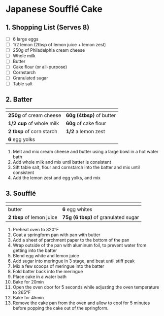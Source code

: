 # Japanese Soufflé Cake

## 1. Shopping List (Serves 8)
- [ ] 6 large eggs
- [ ] 1/2 lemon (2tbsp of lemon juice + lemon zest)
- [ ] 250g of Philadelphia cream cheese
- [ ] Whole milk
- [ ] Butter 
- [ ] Cake flour (or all-purpose)
- [ ] Cornstarch
- [ ] Granulated sugar
- [ ] Table salt

## 2. Batter
|<!-- -->|<!-- -->|
|---|---|
| **250g** of cream cheese |**60g (4tbsp)** of butter |
| **1/2 cup** of whole milk | **60g** of cake flour | 
| **2 tbsp** of corn starch | **1/2** a lemon zest | 
| **6** egg yolks | |

1. Melt and mix cream cheese and butter using a large bowl in a hot water bath
2. Add whole milk and mix until batter is consistent
3. Sift table salt, flour and cornstarch into the batter and mix until consistent
4. Add the lemon zest and egg yolks, and mix

## 3. Soufflé
|<!-- -->|<!-- -->|
|---|---|
| butter | **6** egg whites |
| **2 tbsp** of lemon juice | **75g (6 tbsp)** of granulated sugar |

1. Preheat oven to 320°F
2. Coat a springform pan with pan with butter
3. Add a sheet of parchment paper to the bottom of the pan
4. Wrap outside of the pan with aluminum foil, to prevent water from getting into the batter
5. Blend egg white and lemon juice
6. Add sugar into meringue in 3 stage, and beat until stiff peak
7. Mix a few scoops of meringue into the batter
8. Fold batter back into the meringue
9. Place cake in a water bath
10. Bake for 20min
11. Open the oven door for 5 seconds while adjusting the oven temperature to 265°F
12. Bake for 45min
13. Remove the cake pan from the oven and allow to cool for 5 minutes before popping the cake out of the springform.